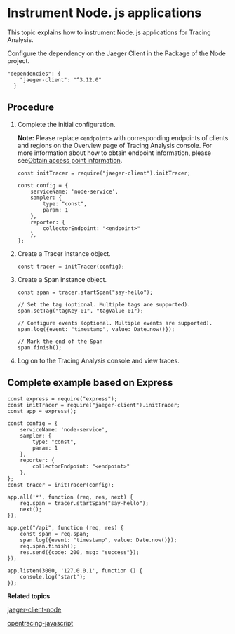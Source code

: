 # Instrument Node. js applications

This topic explains how to instrument Node. js applications for Tracing Analysis.

Configure the dependency on the Jaeger Client in the Package of the Node project.

```
"dependencies": {
    "jaeger-client": "^3.12.0"
  }
```





## Procedure

1.  Complete the initial configuration.

    **Note:** Please replace `<endpoint>` with corresponding endpoints of clients and regions on the Overview page of Tracing Analysis console. For more information about how to obtain endpoint information, please see[Obtain access point information](#tab2).

    ```
    const initTracer = require("jaeger-client").initTracer;
    
    const config = {
        serviceName: 'node-service',
        sampler: {
            type: "const",
            param: 1
        },
        reporter: {
            collectorEndpoint: "<endpoint>"
        },
    };
    ```

2.  Create a Tracer instance object.

    ```
    const tracer = initTracer(config);
    ```

3.  Create a Span instance object.

    ```
    const span = tracer.startSpan("say-hello");
    
    // Set the tag (optional. Multiple tags are supported).
    span.setTag("tagKey-01", "tagValue-01");
    
    // Configure events (optional. Multiple events are supported).
    span.log({event: "timestamp", value: Date.now()});
    
    // Mark the end of the Span
    span.finish();
    ```

4.  Log on to the Tracing Analysis console and view traces.


## Complete example based on Express

```
const express = require("express");
const initTracer = require("jaeger-client").initTracer;
const app = express();

const config = {
    serviceName: 'node-service',
    sampler: {
        type: "const",
        param: 1
    },
    reporter: {
        collectorEndpoint: "<endpoint>"
    },
};
const tracer = initTracer(config);

app.all('*', function (req, res, next) {
    req.span = tracer.startSpan("say-hello");
    next();
});

app.get("/api", function (req, res) {
    const span = req.span;
    span.log({event: "timestamp", value: Date.now()});
    req.span.finish();
    res.send({code: 200, msg: "success"});
});

app.listen(3000, '127.0.0.1', function () {
    console.log('start');
});
```

**Related topics**  


[jaeger-client-node](https://github.com/jaegertracing/jaeger-client-node)

[opentracing-javascript](https://github.com/opentracing/opentracing-javascript)

